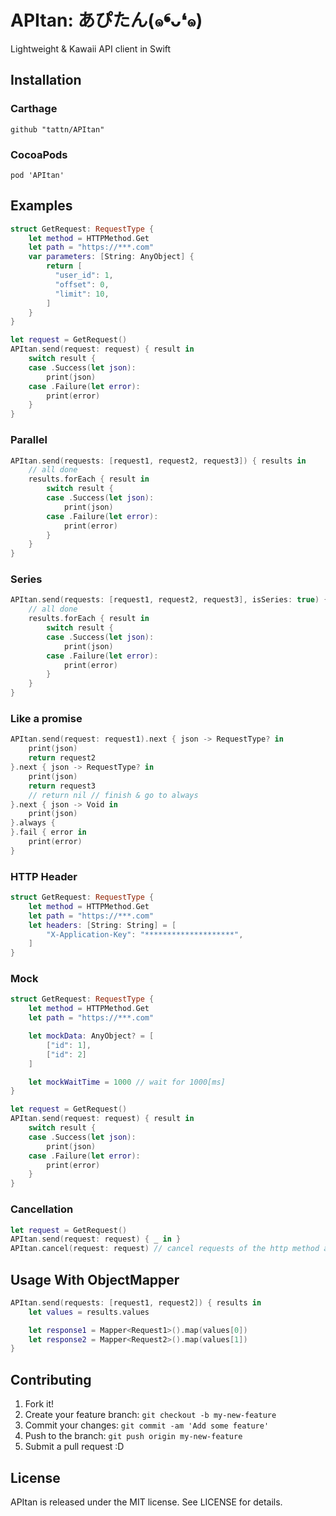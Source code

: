# APItan: あぴたん(๑❛ᴗ❛๑)

Lightweight & Kawaii API client in Swift

## Installation

### Carthage

```
github "tattn/APItan"
```

### CocoaPods

```
pod 'APItan'
```

## Examples

```swift
struct GetRequest: RequestType {
    let method = HTTPMethod.Get
    let path = "https://***.com"
    var parameters: [String: AnyObject] {
        return [
          "user_id": 1,
          "offset": 0,
          "limit": 10,
        ]
    }
}

let request = GetRequest()
APItan.send(request: request) { result in
    switch result {
    case .Success(let json):
        print(json)
    case .Failure(let error):
        print(error)
    }
}
```

### Parallel
```swift
APItan.send(requests: [request1, request2, request3]) { results in
    // all done
    results.forEach { result in
        switch result {
        case .Success(let json):
            print(json)
        case .Failure(let error):
            print(error)
        }
    }
}
```

### Series
```swift
APItan.send(requests: [request1, request2, request3], isSeries: true) { results in
    // all done
    results.forEach { result in
        switch result {
        case .Success(let json):
            print(json)
        case .Failure(let error):
            print(error)
        }
    }
}
```

### Like a promise

```swift
APItan.send(request: request1).next { json -> RequestType? in
    print(json)
    return request2
}.next { json -> RequestType? in
    print(json)
    return request3
    // return nil // finish & go to always
}.next { json -> Void in
    print(json)
}.always {
}.fail { error in
    print(error)
}
```

### HTTP Header

```swift
struct GetRequest: RequestType {
    let method = HTTPMethod.Get
    let path = "https://***.com"
    let headers: [String: String] = [
	    "X-Application-Key": "********************",
	]
}
```

### Mock

```swift
struct GetRequest: RequestType {
    let method = HTTPMethod.Get
    let path = "https://***.com"

    let mockData: AnyObject? = [
        ["id": 1],
        ["id": 2]
    ]

    let mockWaitTime = 1000 // wait for 1000[ms]
}

let request = GetRequest()
APItan.send(request: request) { result in
    switch result {
    case .Success(let json):
        print(json)
    case .Failure(let error):
        print(error)
    }
}
```

### Cancellation

```swift
let request = GetRequest()
APItan.send(request: request) { _ in }
APItan.cancel(request: request) // cancel requests of the http method and the path
```

## Usage With ObjectMapper

```swift
APItan.send(requests: [request1, request2]) { results in
	let values = results.values

	let response1 = Mapper<Request1>().map(values[0])
	let response2 = Mapper<Request2>().map(values[1])
}
```


## Contributing

1. Fork it!
2. Create your feature branch: `git checkout -b my-new-feature`
3. Commit your changes: `git commit -am 'Add some feature'`
4. Push to the branch: `git push origin my-new-feature`
5. Submit a pull request :D

## License

APItan is released under the MIT license. See LICENSE for details.
